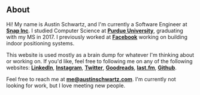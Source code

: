 ## About
Hi! My name is Austin Schwartz, and I'm currently a Software Engineer at <b><a href="https://www.snap.com">Snap Inc</a></b>. I studied Computer Science at <b><a href="http://cs.purdue.edu">Purdue University</a></b>, graduating with my MS in 2017. I previously worked at <b><a href="https://facebook.com">Facebook</a></b> working on building indoor positioning systems.

This website is used mostly as a brain dump for whatever I'm thinking about or working on. If you'd like, feel free to following me on any of the following websites: <b><a href="https://www.linkedin.com/in/austinschwartz/">LinkedIn</a></b>, <b><a href="http://www.instagram.com/austischwartz">Instagram</a></b>, <b><a href="https://twitter.com/austischwartz">Twitter</a></b>, <b><a href="https://www.goodreads.com/austinschwartz">Goodreads</a></b>, <b><a href="http://www.last.fm/user/nonis3">last.fm</a></b>, <b><a href="http://www.github.com/austinschwartz">Github</a></b>.

Feel free to reach me at <b><a href="mailto:me@austinschwartz.com">me<span>@</span>austinschwartz.com</a></b>. I'm currently not looking for work, but I love meeting new people.
